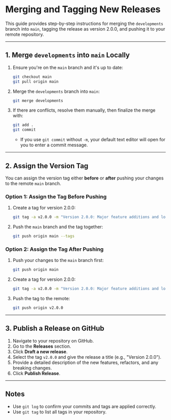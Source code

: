 
# Merging and Tagging New Releases 

This guide provides step-by-step instructions for merging the `developments` branch into `main`, tagging the release as version 2.0.0, and pushing it to your remote repository.

---

## 1. Merge `developments` into `main` Locally
1. Ensure you're on the `main` branch and it's up to date:
   ```bash
   git checkout main
   git pull origin main
   ```

2. Merge the `developments` branch into `main`:
   ```bash
   git merge developments
   ```

3. If there are conflicts, resolve them manually, then finalize the merge with:
   ```bash
   git add .
   git commit
   ```
   - If you use `git commit` without `-m`, your default text editor will open for you to enter a commit message.

---

## 2. Assign the Version Tag

You can assign the version tag either **before** or **after** pushing your changes to the remote `main` branch.

### Option 1: Assign the Tag Before Pushing
1. Create a tag for version 2.0.0:
   ```bash
   git tag -a v2.0.0 -m "Version 2.0.0: Major feature additions and logic refactoring"
   ```

2. Push the `main` branch and the tag together:
   ```bash
   git push origin main --tags
   ```

### Option 2: Assign the Tag After Pushing
1. Push your changes to the `main` branch first:
   ```bash
   git push origin main
   ```

2. Create a tag for version 2.0.0:
   ```bash
   git tag -a v2.0.0 -m "Version 2.0.0: Major feature additions and logic refactoring"
   ```

3. Push the tag to the remote:
   ```bash
   git push origin v2.0.0
   ```

---

## 3. Publish a Release on GitHub
1. Navigate to your repository on GitHub.
2. Go to the **Releases** section.
3. Click **Draft a new release**.
4. Select the tag `v2.0.0` and give the release a title (e.g., "Version 2.0.0").
5. Provide a detailed description of the new features, refactors, and any breaking changes.
6. Click **Publish Release**.

---

## Notes
- Use `git log` to confirm your commits and tags are applied correctly.
- Use `git tag` to list all tags in your repository.

